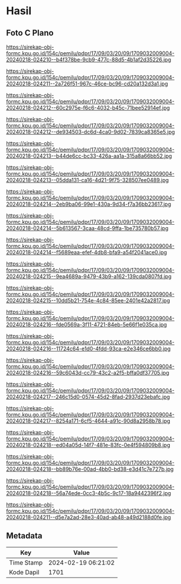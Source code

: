 # Hasil

## Foto C Plano

https://sirekap-obj-formc.kpu.go.id/154c/pemilu/pdpr/17/09/03/20/09/1709032009004-20240218-024210--b4f378be-9cb9-477c-88d5-4b1af2d35226.jpg

https://sirekap-obj-formc.kpu.go.id/154c/pemilu/pdpr/17/09/03/20/09/1709032009004-20240218-024211--2a726f51-967c-46ce-bc96-cd20a132d3a1.jpg

https://sirekap-obj-formc.kpu.go.id/154c/pemilu/pdpr/17/09/03/20/09/1709032009004-20240218-024212--60c2975e-f6c6-4032-b45c-71bee52914ef.jpg

https://sirekap-obj-formc.kpu.go.id/154c/pemilu/pdpr/17/09/03/20/09/1709032009004-20240218-024212--de934503-dc6d-4ca0-9d02-7839ca8365e5.jpg

https://sirekap-obj-formc.kpu.go.id/154c/pemilu/pdpr/17/09/03/20/09/1709032009004-20240218-024213--b44de6cc-bc33-426a-aa1a-315a8a66bb52.jpg

https://sirekap-obj-formc.kpu.go.id/154c/pemilu/pdpr/17/09/03/20/09/1709032009004-20240218-024213--05dda131-ca16-4d21-9f75-328507ee0489.jpg

https://sirekap-obj-formc.kpu.go.id/154c/pemilu/pdpr/17/09/03/20/09/1709032009004-20240218-024214--2eb9ba06-99e1-430a-9d34-f7a36bb23617.jpg

https://sirekap-obj-formc.kpu.go.id/154c/pemilu/pdpr/17/09/03/20/09/1709032009004-20240218-024214--5b613567-3caa-48cd-9ffa-1be735780b57.jpg

https://sirekap-obj-formc.kpu.go.id/154c/pemilu/pdpr/17/09/03/20/09/1709032009004-20240218-024214--f5689eaa-efef-4db8-bfa9-a54f2041ace0.jpg

https://sirekap-obj-formc.kpu.go.id/154c/pemilu/pdpr/17/09/03/20/09/1709032009004-20240218-024215--9ea4689a-9479-43b9-a162-139cda0807fd.jpg

https://sirekap-obj-formc.kpu.go.id/154c/pemilu/pdpr/17/09/03/20/09/1709032009004-20240218-024215--10dd5b21-754e-4c84-85ee-2401e42a2817.jpg

https://sirekap-obj-formc.kpu.go.id/154c/pemilu/pdpr/17/09/03/20/09/1709032009004-20240218-024216--fde0569a-3f11-4721-84eb-5e66f1e035ca.jpg

https://sirekap-obj-formc.kpu.go.id/154c/pemilu/pdpr/17/09/03/20/09/1709032009004-20240218-024216--11724c64-e1d0-4fdd-93ca-e2e346ce6bb0.jpg

https://sirekap-obj-formc.kpu.go.id/154c/pemilu/pdpr/17/09/03/20/09/1709032009004-20240218-024216--59c6043d-cc79-43c2-a2f5-bffa0df37705.jpg

https://sirekap-obj-formc.kpu.go.id/154c/pemilu/pdpr/17/09/03/20/09/1709032009004-20240218-024217--246c15d0-0574-45d2-8fad-2937d23ebafc.jpg

https://sirekap-obj-formc.kpu.go.id/154c/pemilu/pdpr/17/09/03/20/09/1709032009004-20240218-024217--8254a171-6cf5-4644-a91c-90d8a2958b78.jpg

https://sirekap-obj-formc.kpu.go.id/154c/pemilu/pdpr/17/09/03/20/09/1709032009004-20240218-024218--ed04a05d-14f7-481e-83fc-0e4f594809b8.jpg

https://sirekap-obj-formc.kpu.go.id/154c/pemilu/pdpr/17/09/03/20/09/1709032009004-20240218-024218--bb89b76e-00ad-4bb0-bd38-e3d41c7e727b.jpg

https://sirekap-obj-formc.kpu.go.id/154c/pemilu/pdpr/17/09/03/20/09/1709032009004-20240218-024218--56a74ede-0cc3-4b5c-9c17-18a9442396f2.jpg

https://sirekap-obj-formc.kpu.go.id/154c/pemilu/pdpr/17/09/03/20/09/1709032009004-20240218-024211--d5e7a2ad-28e3-40ad-ab48-a49d2188d0fe.jpg


## Metadata

| Key        | Value               |
| ---------- | ------------------- |
| Time Stamp | 2024-02-19 06:21:02 |
| Kode Dapil | 1701                |



